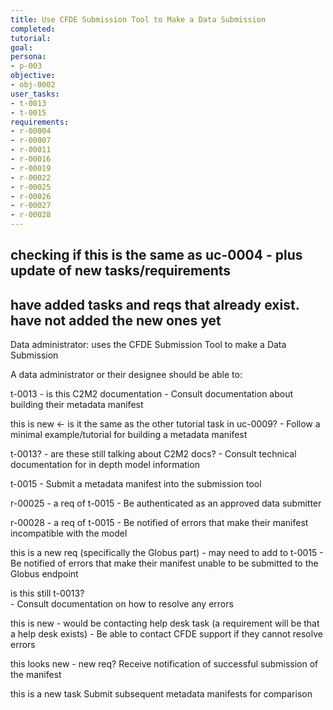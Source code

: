 ```yaml
---
title: Use CFDE Submission Tool to Make a Data Submission
completed:
tutorial:
goal:
persona:
- p-003
objective:
- obj-0002
user_tasks:
- t-0013
- t-0015
requirements:
- r-00004
- r-00007
- r-00011
- r-00016
- r-00019
- r-00022
- r-00025
- r-00026
- r-00027
- r-00028
---
```


## checking if this is the same as uc-0004 - plus update of new tasks/requirements
## have added tasks and reqs that already exist. have not added the new ones yet

Data administrator: uses the CFDE Submission Tool to make a Data Submission

A data administrator or their designee should be able to:

t-0013 - is this C2M2 documentation
    - Consult documentation about building their metadata manifest

this is new <- is it the same as the other tutorial task in uc-0009?
    - Follow a minimal example/tutorial for building a metadata manifest

t-0013? - are these still talking about C2M2 docs?
    - Consult technical documentation for in depth model information

t-0015
    - Submit a metadata manifest into the submission tool

r-00025 - a req of t-0015
    - Be authenticated as an approved data submitter

r-00028 - a req of t-0015
    - Be notified of errors that make their manifest incompatible with the model

this is a new req (specifically the Globus part) - may need to add to t-0015
    - Be notified of errors that make their manifest unable to be submitted to the Globus endpoint

is this still t-0013?    
    - Consult documentation on how to resolve any errors

this is new - would be contacting help desk task (a requirement will be that a help desk exists)
    - Be able to contact CFDE support if they cannot resolve errors

this looks new -  new req?
    Receive notification of successful submission of the manifest

this is a new task
    Submit subsequent metadata manifests for comparison
